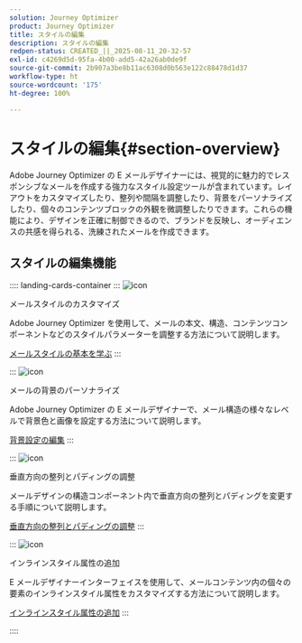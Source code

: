 ```yaml
---
solution: Journey Optimizer
product: Journey Optimizer
title: スタイルの編集
description: スタイルの編集
redpen-status: CREATED_||_2025-08-11_20-32-57
exl-id: c4269d5d-95fa-4b00-add5-42a26ab0de9f
source-git-commit: 2b907a3be8b11ac6308d0b563e122c88478d1d37
workflow-type: ht
source-wordcount: '175'
ht-degree: 100%

---
```


# スタイルの編集{#section-overview}

Adobe Journey Optimizer の E メールデザイナーには、視覚的に魅力的でレスポンシブなメールを作成する強力なスタイル設定ツールが含まれています。レイアウトをカスタマイズしたり、整列や間隔を調整したり、背景をパーソナライズしたり、個々のコンテンツブロックの外観を微調整したりできます。これらの機能により、デザインを正確に制御できるので、ブランドを反映し、オーディエンスの共感を得られる、洗練されたメールを作成できます。

## スタイルの編集機能

:::: landing-cards-container
:::
![icon](https://cdn.experienceleague.adobe.com/icons/circle-play.svg)

メールスタイルのカスタマイズ

Adobe Journey Optimizer を使用して、メールの本文、構造、コンテンツコンポーネントなどのスタイルパラメーターを調整する方法について説明します。

[メールスタイルの基本を学ぶ](../using/email/get-started-email-style.md)
:::

:::
![icon](https://cdn.experienceleague.adobe.com/icons/bullseye.svg)

メールの背景のパーソナライズ

Adobe Journey Optimizer の E メールデザイナーで、メール構造の様々なレベルで背景色と画像を設定する方法について説明します。

[背景設定の編集](../using/email/backgrounds.md)
:::

:::
![icon](https://cdn.experienceleague.adobe.com/icons/list-check.svg)

垂直方向の整列とパディングの調整

メールデザインの構造コンポーネント内で垂直方向の整列とパディングを変更する手順について説明します。

[垂直方向の整列とパディングの調整](../using/email/alignment-and-padding.md)
:::

:::
![icon](https://cdn.experienceleague.adobe.com/icons/code-branch.svg)

インラインスタイル属性の追加

E メールデザイナーインターフェイスを使用して、メールコンテンツ内の個々の要素のインラインスタイル属性をカスタマイズする方法について説明します。

[インラインスタイル属性の追加](../using/email/inline-styling.md)
:::

::::
